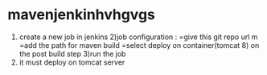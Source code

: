 # mavenjenkinhvhgvgs 
1) create a new job in jenkins
2)job configuration : =give this git repo url m
                      =add the path for maven build
                      =select deploy on container(tomcat 8) on the post build step 
3)run the job
4) it must deploy on tomcat server 

